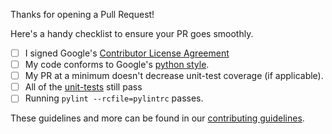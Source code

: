 Thanks for opening a Pull Request!

Here's a handy checklist to ensure your PR goes smoothly.

- [ ] I signed Google's [Contributor License Agreement](https://opensource.google.com/docs/cla/)
- [ ] My code conforms to Google's [python style](https://google.github.io/styleguide/pyguide.html).
- [ ] My PR at a minimum doesn't decrease unit-test coverage (if applicable).
- [ ] All of the [unit-tests](http://forsetisecurity.org/docs/development/#executing-tests)
still pass
- [ ] Running `pylint --rcfile=pylintrc` passes.

These guidelines and more can be found in our [contributing guidelines](.github/CONTRIBUTING.md).
